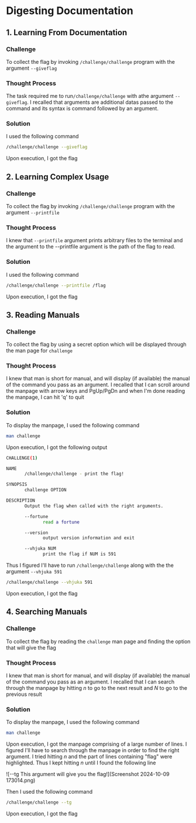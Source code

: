 # Digesting Documentation

## 1. Learning From Documentation

### Challenge

To collect the flag by invoking `/challenge/challenge` program with the argument `--giveflag`

### Thought Process

The task required me to run`/challenge/challenge` with athe argument `--giveflag`. I recalled that arguments are additional datas passed to the command and its syntax is command followed by an argument.

### Solution

I used the following command
```bash
/challenge/challenge --giveflag
```
Upon execution, I got the flag

## 2. Learning Complex Usage

### Challenge

To collect the flag by invoking `/challenge/challenge` program with the argument `--printfile`

### Thought Process

I knew that `--printfile` argument prints arbitrary files to the terminal and the argument to the --printfile argument is the path of the flag to read.

### Solution

I used the following command
```bash
/challenge/challenge --printfile /flag
```
Upon execution, I got the flag

## 3. Reading Manuals

### Challenge

To collect the flag by using a secret option which will be displayed through the man page for `challenge`

### Thought Process

I knew that man is short for manual, and will display (if available) the manual of the command you pass as an argument. I recalled that I can scroll around the manpage with arrow keys and PgUp/PgDn and when I'm done reading the manpage, I can hit 'q' to quit

### Solution

To display the manpage, I used the following command
```bash
man challenge
```
Upon execution, I got the following output
```bash
CHALLENGE(1)                                                                            Challenge Commands                                                                           CHALLENGE(1)

NAME
       /challenge/challenge - print the flag!

SYNOPSIS
       challenge OPTION

DESCRIPTION
       Output the flag when called with the right arguments.

       --fortune
              read a fortune

       --version
              output version information and exit

       --vhjuka NUM
              print the flag if NUM is 591
```
Thus I figured I'll have to run `/challenge/challenge` along with the the argument `--vhjuka 591`
```bash
/challenge/challenge --vhjuka 591
```
Upon execution, I got the flag

## 4. Searching Manuals

### Challenge

To collect the flag by reading the `challenge` man page and finding the option that will give the flag

### Thought Process

I knew that man is short for manual, and will display (if available) the manual of the command you pass as an argument. I recalled that I can search through the manpage by hitting *n* to go to the next result and *N* to go to the previous result

### Solution

To display the manpage, I used the following command
```bash
man challenge
```
Upon execution, I got the manpage comprising of a large number of lines. I figured I'll have to search through the manpage in order to find the right argument. I tried hitting *n* and the part of lines containing "flag" were highlighted. Thus I kept hitting *n* until I found the following line

![--tg This argument will give you the flag!](Screenshot 2024-10-09 173014.png)

Then I used the following command
```bash
/challenge/challenge --tg
```
Upon execution, I got the flag
